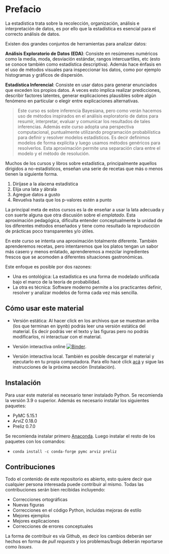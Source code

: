 # Prefacio

La estadística trata sobre la recolección, organización, análisis e interpretación de datos, es por ello que la estadística es esencial para el correcto análisis de datos. 

Existen dos grandes conjuntos de herramientas para analizar datos:

**Análisis Exploratorio de Datos (EDA)**: Consiste en resúmenes numéricos como la media, moda, desviación estándar, rangos intercuartiles, etc (esto se conoce también como estadística descriptiva). Además hace énfasis en el uso de métodos visuales para inspeccionar los datos, como por ejemplo histogramas y gráficos de dispersión.

**Estadística Inferencial**: Consiste en usar datos para generar enunciados que exceden los propios datos. A veces esto implica realizar predicciones, describir factores latentes, generar explicaciones plausibles sobre algún fenómeno en particular o elegir entre explicaciones alternativas.

> Este curso es sobre inferencia Bayesiana, pero como verán hacemos uso de métodos inspirados en el análisis exploratorio de datos para resumir, interpretar, evaluar y comunicar los resultados de tales inferencias. Además este curso adopta una perspectiva computacional, puntualmente utilizando programación probabilística para definir y resolver modelos estadísticos. Es decir definimos modelos de forma explícita y luego usamos métodos genéricos para resolverlos. Esta aproximación permite una separación clara entre el modelo y el método de resolución.

Muchos de los cursos y libros sobre estadística, principalmente aquellos dirigidos a no-estadísticos, enseñan una serie de recetas que más o menos tienen la siguiente forma. 

1. Diríjase a la alacena estadística
2. Elija una lata y ábrala
3. Agregue datos a gusto
4. Revuelva hasta que los p-valores estén a punto

La principal meta de estos cursos es la de enseñar a usar la lata adecuada y con suerte alguna que otra discusión sobre el _emplatado_. Esta aproximación pedagógica, dificulta entender conceptualmente la unidad de los diferentes métodos enseñados y tiene como resultado la reproducción de prácticas poco transparentes y/o útiles. 

En este curso se intenta una aproximación totalmente diferente. También aprenderemos recetas, pero intentaremos que los platos tengan un sabor más casero y menos enlatado, aprenderemos a mezclar ingredientes frescos que se acomoden a diferentes situaciones gastronómicas.

Este enfoque es posible por dos razones:

* Una es ontológica: La estadística es una forma de modelado unificada bajo el marco de la teoría de probabilidad.
* La otra es técnica: Software moderno permite a los practicantes definir, resolver y analizar modelos de forma cada vez más sencilla.


## Cómo usar este material

* Versión estática: Al hacer click en los archivos que se muestran arriba (los que terminan en ipynb) podrás leer una versión estática del material. Es decir podrás ver el texto y las figuras pero no podrás modificarlos, ni interactuar con el material.

* Versión interactiva online [![Binder](https://mybinder.org/badge_logo.svg)](https://mybinder.org/v2/gh/LCD-UNSAM/estadistica_e_inferencia_II/main).

* Versión interactiva local. También es posible descargar el material y ejecutarlo en tu propia computadora. Para ello hacé click [acá](https://github.com/LCD-UNSAM/estadistica_e_inferencia_II/archive/refs/heads/main.zip) y sigue las instrucciones de la próxima sección (Instalación).


## Instalación
Para usar este material es necesario tener instalado Python. Se recomienda la versión 3.9 o superior. Además es necesario instalar los siguientes paquetes:

* PyMC 5.15.1
* ArviZ 0.18.0
* Preliz 0.7.0

Se recomienda instalar primero [Anaconda](https://www.anaconda.com/download). Luego instalar el resto de los paquetes con los comandos:

* `conda install -c conda-forge pymc arviz preliz`

## Contribuciones
Todo el contenido de este repositorio es abierto, esto quiere decir que cualquier persona interesada puede contribuir al mismo. Todas las contribuciones serán bien recibidas incluyendo:

* Correcciones ortográficas
* Nuevas figuras
* Correcciones en el código Python, incluidas mejoras de estilo
* Mejores ejemplos
* Mejores explicaciones 
* Correcciones de errores conceptuales

La forma de contribuir es vía Github, es decir los cambios deberán ser hechos en forma de _pull requests_ y los problemas/bugs deberán reportarse como _Issues_.

